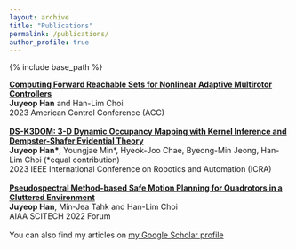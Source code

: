 ```yaml
---
layout: archive
title: "Publications"
permalink: /publications/
author_profile: true
---
```

{% include base_path %}

[**Computing Forward Reachable Sets for Nonlinear Adaptive Multirotor Controllers**](https://arxiv.org/abs/2209.07780)   
**Juyeop Han** and Han-Lim Choi   
2023 American Control Conference (ACC)
<br/> <br/>
[**DS-K3DOM: 3-D Dynamic Occupancy Mapping with Kernel Inference and Dempster-Shafer Evidential Theory**](https://arxiv.org/abs/2209.07764)   
**Juyeop Han\***, Youngjae Min\*, Hyeok-Joo Chae, Byeong-Min Jeong, Han-Lim Choi (\*equal contribution)   
2023 IEEE International Conference on Robotics and Automation (ICRA)
<br/> <br/>
[**Pseudospectral Method-based Safe Motion Planning for Quadrotors in a Cluttered Environment**](https://arc.aiaa.org/doi/abs/10.2514/6.2022-2545)   
**Juyeop Han**, Min-Jea Tahk and Han-Lim Choi   
 AIAA SCITECH 2022 Forum
<br/> <br/>
You can also find my articles on [my Google Scholar profile](https://scholar.google.com/citations?user=5Ox5W38AAAAJ)

